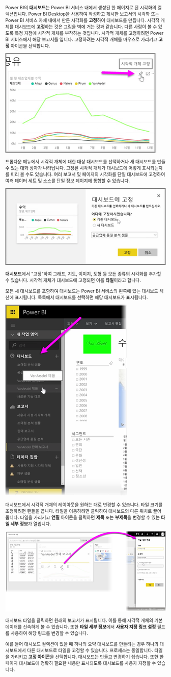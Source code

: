 Power BI의 **대시보드**는 Power BI 서비스 내에서 생성된 한 페이지로 된 시각화의 컬렉션입니다. Power BI Desktop을 사용하여 작성하고 게시한 보고서의 시각화 또는 Power BI 서비스 자체 내에서 만든 시각화를 **고정**하여 대시보드를 만듭니다. 시각적 개체를 대시보드에 **고정**하는 것은 그림을 벽에 거는 것과 같습니다. 다른 사람이 볼 수 있도록 특정 지점에 시각적 개체를 부착하는 것입니다. 시각적 개체를 고정하려면 Power BI 서비스에서 해당 보고서를 엽니다. 고정하려는 시각적 개체를 마우스로 가리키고 **고정** 아이콘을 선택합니다.

![](media/4-2-create-configure-dashboards/4-2_1.png)

드롭다운 메뉴에서 시각적 개체에 대한 대상 대시보드를 선택하거나 새 대시보드를 만들 수 있는 대화 상자가 나타납니다. 고정된 시각적 개체가 대시보드에 어떻게 표시되는지를 미리 볼 수도 있습니다. 여러 보고서 및 페이지의 시각화를 단일 대시보드에 고정하여 여러 데이터 세트 및 소스를 단일 정보 페이지에 통합할 수 있습니다.

![](media/4-2-create-configure-dashboards/4-2_2.png)

**대시보드**에서 "고정"하여 그래프, 지도, 이미지, 도형 등 모든 종류의 시각화를 추가할 수 있습니다. 시각적 개체가 대시보드에 고정되면 이를 **타일**이라고 합니다.

모든 새 대시보드를 포함하여 대시보드는 Power BI 서비스의 왼쪽에 있는 대시보드 섹션에 표시됩니다. 목록에서 대시보드를 선택하면 해당 대시보드가 표시됩니다.

![](media/4-2-create-configure-dashboards/4-2_3.png)

대시보드에서 시각적 개체의 레이아웃을 원하는 대로 변경할 수 있습니다. 타일 크기를 조정하려면 핸들을 끕니다. 타일을 이동하려면 클릭하여 대시보드의 다른 위치로 끌어 옵니다. 타일을 가리키고 **연필** 아이콘을 클릭하면 **제목** 또는 **부제목**을 변경할 수 있는 **타일 세부 정보**가 열립니다.

![](media/4-2-create-configure-dashboards/4-2_4.png)

대시보드 타일을 클릭하면 원래의 보고서가 표시됩니다. 이를 통해 시각적 개체의 기본 데이터를 신속하게 볼 수 있습니다. 또한 **타일 세부 정보**에서 **사용자 지정 링크 설정** 필드를 사용하여 해당 링크를 변경할 수 있습니다.

예를 들어 대시보드 컬렉션이 있을 때 하나의 요약 대시보드를 만들려는 경우 하나의 대시보드에서 다른 대시보드로 타일을 고정할 수 있습니다. 프로세스는 동일합니다. 타일을 가리키고 **고정 아이콘**을 선택합니다. 대시보드는 만들고 변경하기 쉽습니다. 또한 한 페이지 대시보드에 정확히 필요한 내용만 표시되도록 대시보드를 사용자 지정할 수 있습니다.

